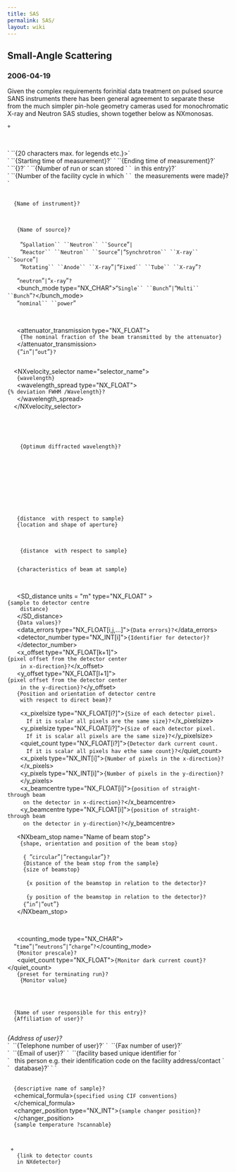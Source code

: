 ```yaml
---
title: SAS
permalink: SAS/
layout: wiki
---
```


Small-Angle Scattering
----------------------

### 2006-04-19

Given the complex requirements forinitial data treatment on pulsed
source SANS instruments there has been general agreement to separate
these from the much simpler pin-hole geometry cameras used for
monochromatic X-ray and Neutron SAS studies, shown together below as
NXmonosas.

<?xml version="1.0" encoding="utf-8"?>
<NXroot  file_name="{File name of original NeXus file}"
 file_time="{Date and time of file creation}"
 file_update_time="{Date and time of last file change at close}"
 NeXus_version="{Version of NeXus API used in writing the file}"
 HDF_version="?"
 HDF5_version="?"
 creator="{facility or program where file originated}?">

<NXentry name="{entry name}">`+`</NXentry>  
<NXentry name="{Entry Name}">  
` `

<title>
{Extended title for entry}?

</title>
` `<short_title>`{20 characters max. for legends etc.}>`</short_title>  
` `<start_time type="ISO8601">`{Starting time of measurement}?`</start_time>  
` `<end_time type="ISO8601">`{Ending time of measurement}?`</end_time>  
` `<experiment_identifier type="NX_CHAR">`{}?`</experiment_identifier>  
` `<run_number type="NX_INT">`{Number of run or scan stored `  
`  in this entry}?`</run_number>  
` `<run_cycle type="NX_CHAR">`{Number of the facility cycle in which `  
`  the measurements were made}?`</run_cycle>

` `<NXinstrument name="{Name of instrument}">  
`  `<name short_name="{short name of instrument}">`{Name of instrument}?`  
`  `</name>

`  `<NXsource name="{Name of facility}">  
`   `<name type="NX_CHAR">`{Name of source}?`</name>  
`   `<type type="NX_CHAR">  
`    `“`Spallation`` ``Neutron`` ``Source`”`|`  
`    `“`Reactor`` ``Neutron`` ``Source`”`|`“`Synchrotron`` ``X-ray`` ``Source`”`|`  
`    `“`Rotating`` ``Anode`` ``X-ray`”`|`“`Fixed`` ``Tube`` ``X-ray`”`?`  
`   `</type>  
`   `<probe type="NX_CHAR">“`neutron`”`|`“`x-ray`”`?`</probe>  
`   `<bunch_mode type="NX_CHAR">“`Single`` ``Bunch`”`|`“`Multi`` ``Bunch`”`?`</bunch_mode>  
`   `<power type="NX_FLOAT">“`nominal`` ``power`”</power>  
`  `</NXsource>

`  `<NXattenuator name="{Name of beam attenuator}">  
`   `<attenuator_transmission type="NX_FLOAT">  
`    {The nominal fraction of the beam transmitted by the attenuator}`  
`   `</attenuator_transmission>  
`   `<status type="NX_CHAR">`{`“`in`”`|`“`out`”`}?`</status>  
`  `</NXattenuator>

`  `<NXvelocity_selector name="selector_name">  
`   `<wavelength type="NX_FLOAT">`{wavelength}`</wavelength>  
`   `<wavelength_spread type="NX_FLOAT">`{% deviation FWHM /Wavelength}?`  
`   `</wavelength_spread>  
`  `</NXvelocity_selector>

`   `<NXguide name="">  
`   `</NXguide>

`  `<NXcrystal name="{Name of crystal monochromator or analyzer}">  
`    `<wavelength type="NX_FLOAT[i]">`{Optimum diffracted wavelength}?`  
`    `</wavelength>  
`  `</NXcrystal>

`  `<NXpolarizer name="{Name of beam polarizer}">  
`  `</NXpolarizer>

`  `<NXflipper name="{Name of flipper}">  
`  `</NXflipper>

`  `<NXaperture name="Name of beamline aperture">  
`   `<distance>`{distance  with respect to sample}`</distance>  
`   `<NXgeometry name="geometry">`{location and shape of aperture}`</NXgeometry>  
`  `</NXaperture>

`  `<NXaperture name="Name of Sample aperture">  
`    `<distance>`{distance  with respect to sample}`</distance>  
`  `</NXaperture>

`  `<NXbeam name="Beam_at_sample">` {characteristics of beam at sample}`  
`  `</NXbeam>

`  `<NXdetector name="{Name of bank of detectors, or multidetector}">  
`   `<SD_distance units = "m" type="NX_FLOAT" >`{sample to detector centre `  
`    distance}`  
`   `</SD_distance>  
`   `<data type="NX_FLOAT[i,j,...]|NX_INT[i,j,...]">`{Data values}?`</data>  
`   `<data_errors type="NX_FLOAT[i,j,...]">`{Data errors}?`</data_errors>  
`   `<detector_number type="NX_INT[i]">`{Identifier for detector}?`  
`   `</detector_number>  
`   `<x_offset type="NX_FLOAT[k+1]">`{pixel offset from the detector center `  
`    in x-direction}?`</x_offset>  
`   `<y_offset type="NX_FLOAT[l+1]">`{pixel offset from the detector center `  
`    in the y-direction}?`</y_offset>  
`   `<NXgeometry name="geometry">`{Position and orientation of detector centre`  
`    with respect to direct beam}?`  
`   `</NXgeometry>  
`    `<x_pixelsize type="NX_FLOAT[i?]">`{Size of each detector pixel. `  
`      If it is scalar all pixels are the same size}?`</x_pixelsize>  
`    `<y_pixelsize type="NX_FLOAT[i?]">`{Size of each detector pixel. `  
`      If it is scalar all pixels are the same size}?`</y_pixelsize>  
`    `<quiet_count type="NX_FLOAT[i?]">`{Detector dark current count.  `  
`      If it is scalar all pixels hav ethe same count}?`</quiet_count>  
`    `<x_pixels type="NX_INT[i]">`{Number of pixels in the x-direction}?`  
`    `</x_pixels>  
`    `<y_pixels type="NX_INT[i]">`{Number of pixels in the y-direction}?`  
`    `</y_pixels>  
`    `<x_beamcentre type="NX_FLOAT[i]">`{position of straight-through beam `  
`     on the detector in x-direction}?`</x_beamcentre>  
`    `<y_beamcentre type="NX_FLOAT[i]">`{position of straight-through beam `  
`     on the detector in y-direction}?`</y_beamcentre>  
`   `</NXdetector>  
`   `<NXbeam_stop name="Name of beam stop">  
`    `<NXgeometry name="geometry">`{shape, orientation and position of the beam stop}`  
`    `</NXgeometry>  
`     `<description type="NX_CHAR">`{ `“`circular`”`|`“`rectangular`”`}?`</description>  
`     `<distance>`{Distance of the beam stop from the sample}`</distance>  
`     `<size type="NX_FLOAT">`{size of beamstop}`</size>  
`     `<x type="NX_FLOAT">  
`      {x position of the beamstop in relation to the detector}?`</x>  
`     `<y type="NX_FLOAT">  
`      {y position of the beamstop in relation to the detector}?`</y>  
`     `<status type="NX_CHAR">`{`“`in`”`|`“`out`”`}`</status>  
`   `</NXbeam_stop>  
` `</NXinstrument>

` `<NXmonitor name="control {Name of the monitor}">  
`   `<counting_mode type="NX_CHAR">  
`  `“`time`”`|`“`neutrons`”`|`“`charge`”`?`</counting_mode>  
`   `<prescale type="NX_FLOAT">`{Monitor prescale}?`</prescale>  
`   `<quiet_count type="NX_FLOAT">`{Monitor dark current count}?`</quiet_count>  
`   `<preset type="NX_FLOAT32">`{preset for terminating run}?`</preset>  
`   `<data type="NX_INT32">` {Monitor value}`  
`   `</data>  
`  `</NXmonitor>

` `<NXuser name="{Details of the user}">  
`  `<name type="NX_CHAR">`{Name of user responsible for this entry}?`</name>  
`  `<affiliation type="NX_CHAR">`{Affiliation of user}?`</affiliation>  
`  `

<address type="NX_CHAR">
{Address of user}?

</address>
`  `<telephone_number type="NX_CHAR">`{Telephone number of user}?`</telephone_number>  
`  `<fax_number type="NX_CHAR">`{Fax number of user}?`</fax_number>  
`  `<email type="NX_CHAR">`{Email of user}?`</email>  
`  `<facility_user_id type="NX_CHAR">`{facility based unique identifier for `  
`   this person e.g. their identification code on the facility address/contact `  
`   database}?`</facility_user_id>  
` `</NXuser>

` `<NXsample name="{Name of sample}">  
`  `<name type="NX_CHAR">`{descriptive name of sample}?`</name>  
`  `<chemical_formula>`{specified using CIF conventions}`  
`  `</chemical_formula>  
`  `<changer_position type="NX_INT">`{sample changer position}?`  
`  `</changer_position>  
`  `<temperature type="NX_FLOAT[:]" units="K">`{sample temperature ?scannable}`  
`  `</temperature>  
` `</NXsample>

` `<NXdata name="Datablock name">`+`  
`  `<data type="NX_INT32[i,j]" signal="1">` {link to detector counts`  
`   in NXdetector}`  
`  `</data>  
` `</NXdata>  
</NXentry>

</NXroot>
